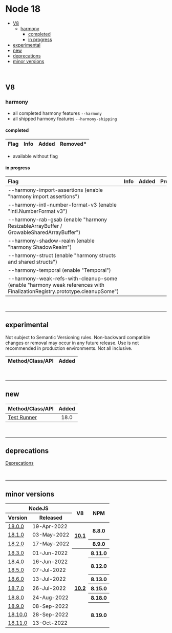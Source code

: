 # Node 18


- [V8](#v8)
  - [harmony](#harmony)
    - [completed](#completed)
    - [in progress](#in-progress)
- [experimental](#experimental)
- [new](#new)
- [deprecations](#deprecations)
- [minor versions](#minor-versions)

<br>

## V8

### harmony

- all completed harmony features `--harmony`
- all shipped harmony features `--harmony-shipping`


#### completed

| Flag | Info | Added | Removed* |
| :--- | :--- | :---: | :------- |


* available without flag


#### in progress

| Flag                                                                                                                     | Info | Added | Promoted |
| :----------------------------------------------------------------------------------------------------------------------- | :--- | :---: | :------- |
| --harmony-import-assertions (enable "harmony import assertions")                                                         |
| --harmony-intl-number-format-v3 (enable "Intl.NumberFormat v3")                                                          |
| --harmony-rab-gsab (enable "harmony ResizableArrayBuffer / GrowableSharedArrayBuffer")                                   |
| --harmony-shadow-realm (enable "harmony ShadowRealm")                                                                    |
| --harmony-struct (enable "harmony structs and shared structs")                                                           |
| --harmony-temporal (enable "Temporal")                                                                                   |
| --harmony-weak-refs-with-cleanup-some (enable "harmony weak references with FinalizationRegistry.prototype.cleanupSome") |


<br><hr>

## experimental

Not subject to Semantic Versioning rules. Non-backward compatible changes or removal may occur in any future release. Use is not recommended in production environments. Not all inclusive.

| Method/Class/API | Added |
| :--------------- | :---: |



<br><hr>

## new

| Method/Class/API                                                       | Added |
| :--------------------------------------------------------------------- | :---: |
| [Test Runner](https://nodejs.org/dist/latest-v18.x/docs/api/test.html) | 18.0  |

<br><hr>

## deprecations

[Deprecations](https://nodejs.org/dist/latest-v18.x/docs/api/deprecations.html)

<br><hr>

## minor versions

<table>
    <thead>
        <tr>
            <th colspan="2">NodeJS</th>
            <th rowspan="2" style="text-align: center">V8</th>
            <th rowspan="2">NPM</th>
        </tr>
        <tr>
            <th>Version</th>
            <th>Released</th>
        </tr>
    </thead>
    <tbody>
        <tr>
            <td>
                <a href="https://github.com/nodejs/node/releases/tag/v18.0.0">18.0.0</a>
            </td>
            <td>19-Apr-2022</td>
            <th rowspan="3">
                <a href="https://github.com/begin-again/releases/blob/main/v8/releases.md#101">10.1</a>
            </th>
            <th rowspan="2">8.8.0</th>
        </tr>
        <tr>
            <td>
                <a href="https://github.com/nodejs/node/releases/tag/v18.1.0">18.1.0</a>
            </td>
            <td>03-May-2022</td>
        </tr>
        <tr>
            <td>
                <a href="https://github.com/nodejs/node/releases/tag/v18.2.0">18.2.0</a>
            </td>
            <td>17-May-2022</td>
            <th>8.9.0</th>
        </tr>
        <tr>
            <td>
                <a href="https://github.com/nodejs/node/releases/tag/v18.3.0">18.3.0</a>
            </td>
            <td>01-Jun-2022</td>
            <th rowspan="9">
                <a href="https://github.com/begin-again/releases/blob/main/v8/releases.md#102">10.2</a>
            </th>
            <th>8.11.0</th>
        </tr>
        <tr>
            <td>
                <a href="https://github.com/nodejs/node/releases/tag/v18.4.0">18.4.0</a>
            </td>
            <td>16-Jun-2022</td>
            <th rowspan="2">8.12.0</th>
        </tr>
        <tr>
            <td>
                <a href="https://github.com/nodejs/node/releases/tag/v18.5.0">18.5.0</a>
            </td>
            <td>07-Jul-2022</td>
        </tr>
        <tr>
            <td>
                <a href="https://github.com/nodejs/node/releases/tag/v18.6.0">18.6.0</a>
            </td>
            <td>13-Jul-2022</td>
            <th rowspan="1">8.13.0</th>
        </tr>
        <tr>
            <td>
                <a href="https://github.com/nodejs/node/releases/tag/v18.7.0">18.7.0</a>
            </td>
            <td>26-Jul-2022</td>
             <th rowspan="1">8.15.0</th>
        </tr>
        <tr>
            <td>
                <a href="https://github.com/nodejs/node/releases/tag/v18.8.0">18.8.0</a>
            </td>
            <td>24-Aug-2022</td>
            <th rowspan="1">8.18.0</th>
        </tr>
        <tr>
            <td>
                <a href="https://github.com/nodejs/node/releases/tag/v18.9.0">18.9.0</a>
            </td>
            <td>08-Sep-2022</td>
            <th rowspan="3">8.19.0</th>
        </tr>
        <tr>
            <td>
                <a href="https://github.com/nodejs/node/releases/tag/v18.10.0">18.10.0</a>
            </td>
            <td>28-Sep-2022</td>
        </tr>
        <tr>
            <td>
                <a href="https://github.com/nodejs/node/releases/tag/v18.11.0">18.11.0</a>
            </td>
            <td>13-Oct-2022</td>
        </tr>
    </tbody>
</table>

